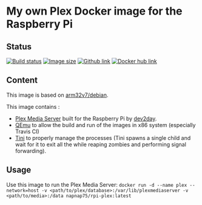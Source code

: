 # My own Plex Docker image for the Raspberry Pi

## Status
[![Build status](https://travis-ci.org/napnap75/rpi-plex.svg?branch=master)](https://travis-ci.org/napnap75/rpi-plex) [![Image size](https://images.microbadger.com/badges/image/napnap75/rpi-plex.svg)](https://microbadger.com/images/napnap75/rpi-plex "Get your own image badge on microbadger.com") [![Github link](https://assets-cdn.github.com/favicon.ico)](https://github.com/napnap75/rpi-plex) [![Docker hub link](https://www.docker.com/favicon.ico)](https://hub.docker.com/r/napnap75/rpi-plex/)


## Content
This image is based on [arm32v7/debian](https://hub.docker.com/r/arm32v7/debian/).

This image contains :

- [Plex Media Server](https://www.plex.tv/) built for the Raspberry Pi by [dev2day](https://www.dev2day.de/typo3/projects/plex-media-server/).
- [QEmu](https://github.com/multiarch/qemu-user-static) to allow the build and run of the images in x86 system (especially Travis CI)
- [Tini](https://github.com/krallin/tini) to properly manage the processes (Tini spawns a single child and wait for it to exit all the while reaping zombies and performing signal forwarding).

## Usage
Use this image to run the Plex Media Server: `docker run -d --name plex --network=host -v <path/to/plex/database>:/var/lib/plexmediaserver -v <path/to/media>:/data napnap75/rpi-plex:latest`

